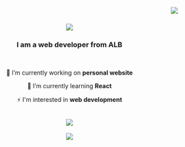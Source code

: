 <img align="right" src="https://visitor-badge.laobi.icu/badge?page_id=koxhajmelsi1.koxhajmelsi1" />
<h1 align="center">
    <img src="https://readme-typing-svg.herokuapp.com/?font=Righteous&size=35&center=true&vCenter=true&width=500&height=70&duration=4000&lines=Hi+There!+👋;+I'm+Melsi+Koxhaj!;" />
</h1>

<h3 align="center">I am a web developer from  ALB </h3>

</br>

<div align="center">
 
 🔭 I’m currently working on **personal website**
 
 🌱 I’m currently learning **React**

⚡ I'm interested in **web development**

 </div>

 </br>

 <div align="center"> 
  <a href="mailto:koxhajmelsi1@gmail.com">
    <img src="https://img.shields.io/badge/Gmail-333333?style=for-the-badge&logo=gmail&logoColor=red" />
  </a>
 </div>

 </br>

 <div align="center">
    <img src="https://skillicons.dev/icons?i=html,css,javascript,vscode,react,mysql,wordpress,figma,typescript,nodejs,python,pycharm" />
 </div>

